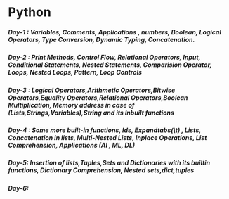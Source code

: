# Python
##### Day-1 : Variables, Comments, Applications , numbers, Boolean, Logical Operators, Type Conversion, Dynamic Typing, Concatenation.
##### Day-2 : Print Methods, Control Flow, Relational Operators, Input, Conditional Statements, Nested Statements, Comparision Operator, Loops, Nested Loops, Pattern, Loop Controls 
##### Day-3 : Logical  Operators,Arithmetic  Operators,Bitwise  Operators,Equality  Operators,Relational Operators,Boolean Multiplication, Memory address in case of (Lists,Strings,Variables),String and its Inbuilt functions
##### Day-4 : Some more built-in functions, Ids, Expandtabs(\t) , Lists, Concatenation in lists, Multi-Nested Lists, Inplace Operations, List Comprehension, Applications (AI , ML, DL)
##### Day-5: Insertion of lists,Tuples,Sets and Dictionaries with its builtin functions, Dictionary Comprehension, Nested sets,dict,tuples
##### Day-6: 
